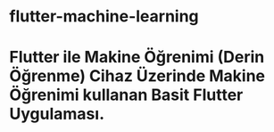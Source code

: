 # flutter-machine-learning
# Flutter ile Makine Öğrenimi (Derin Öğrenme) Cihaz Üzerinde Makine Öğrenimi kullanan Basit Flutter Uygulaması.
